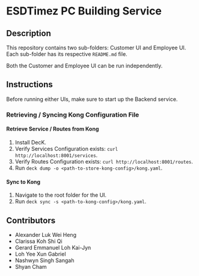 # ESDTimez PC Building Service

## Description

This repository contains two sub-folders: Customer UI and Employee UI. Each sub-folder has its respective `README.md` file.

Both the Customer and Employee UI can be run independently.

## Instructions

Before running either UIs, make sure to start up the Backend service.

### Retrieving / Syncing Kong Configuration File

#### Retrieve Service / Routes from Kong

1. Install DecK.
2. Verify Services Configuration exists: `curl http://localhost:8001/services`.
3. Verify Routes Configuration exists: `curl http://localhost:8001/routes`.
4. Run `deck dump -o <path-to-store-kong-config>/kong.yaml`.

#### Sync to Kong

1. Navigate to the root folder for the UI.
2. Run `deck sync -s <path-to-kong-config>/kong.yaml`.

## Contributors

- Alexander Luk Wei Heng
- Clarissa Koh Shi Qi
- Gerard Emmanuel Loh Kai-Jyn
- Loh Yee Xun Gabriel
- Nashwyn Singh Sangah
- Shyan Cham
